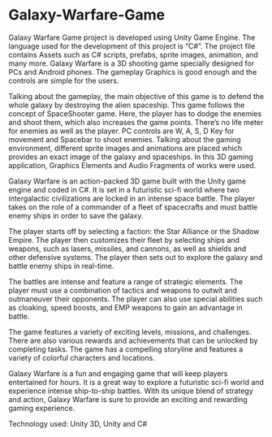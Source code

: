 # Galaxy-Warfare-Game
Galaxy Warfare Game project is developed using Unity Game Engine. The language used for the development of this project is “C#”. The project file contains Assets such as C# scripts, prefabs, sprite images, animation, and many more. Galaxy Warfare is a 3D shooting game specially designed for PCs and Android phones. The gameplay Graphics is good enough and the controls are simple for the users.

Talking about the gameplay, the main objective of this game is to defend the whole galaxy by destroying the alien spaceship. This game follows the concept of SpaceShooter game. Here, the player has to dodge the enemies and shoot them, which also increases the game points. There’s no life meter for enemies as well as the player. PC controls are W, A, S, D Key for movement and Spacebar to shoot enemies. Talking about the gaming environment, different sprite images and animations are placed which provides an exact image of the galaxy and spaceships. In this 3D gaming application, Graphics Elements and Audio Fragments of works were used.

Galaxy Warfare is an action-packed 3D game built with the Unity game engine and coded in C#. It is set in a futuristic sci-fi world where two intergalactic civilizations are locked in an intense space battle. The player takes on the role of a commander of a fleet of spacecrafts and must battle enemy ships in order to save the galaxy.

The player starts off by selecting a faction: the Star Alliance or the Shadow Empire. The player then customizes their fleet by selecting ships and weapons, such as lasers, missiles, and cannons, as well as shields and other defensive systems. The player then sets out to explore the galaxy and battle enemy ships in real-time.

The battles are intense and feature a range of strategic elements. The player must use a combination of tactics and weapons to outwit and outmaneuver their opponents. The player can also use special abilities such as cloaking, speed boosts, and EMP weapons to gain an advantage in battle.

The game features a variety of exciting levels, missions, and challenges. There are also various rewards and achievements that can be unlocked by completing tasks. The game has a compelling storyline and features a variety of colorful characters and locations.

Galaxy Warfare is a fun and engaging game that will keep players entertained for hours. It is a great way to explore a futuristic sci-fi world and experience intense ship-to-ship battles. With its unique blend of strategy and action, Galaxy Warfare is sure to provide an exciting and rewarding gaming experience.

Technology used: Unity 3D, Unity and C#
